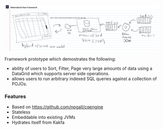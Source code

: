 ![Diagram](/docs/occ-materialized-view.png)

Framework prototype which demostrates the following:
 - ability of users to Sort, Filter, Page very large amounts of data using a DataGrid which supports server side operations.
 - allows users to run arbitrary indexed SQL queries against a collection of POJOs.
 
### Features
* Based on https://github.com/npgall/cqengine
* Stateless
* Embeddable into existing JVMs
* Hydrates itself from Kakfa

